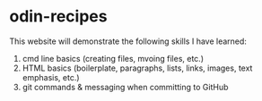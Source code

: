 # odin-recipes

This website will demonstrate the following skills I have learned:

1. cmd line basics (creating files, mvoing files, etc.)
2. HTML basics (boilerplate, paragraphs, lists, links, images, text emphasis, etc.)
3. git commands & messaging when committing to GitHub
